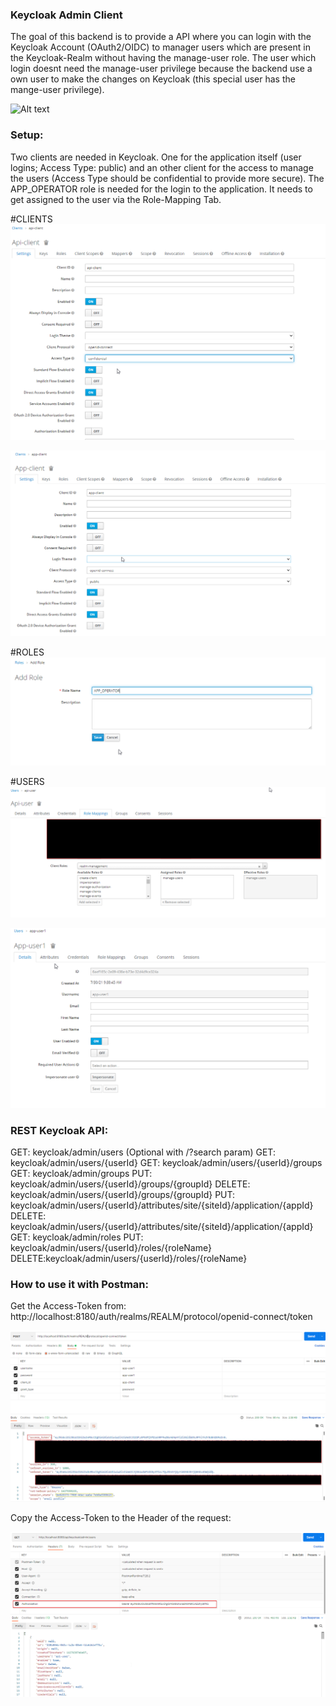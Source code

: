 ### Keycloak Admin Client
The goal of this backend is to provide a API where you can login with the Keycloak Account (OAuth2/OIDC) to manager users which are present in the Keycloak-Realm without having the manage-user role.
The user which login doesnt need the manage-user privilege because the backend use a own user to make the changes on Keycloak (this special user has the mange-user privilege).

![Alt text](pictures/keycloak-admin.client.PNG?raw=true)

### Setup:
Two clients are needed in Keycloak.
One for the application itself (user logins; Access Type: public) and an other client for the access to manage the users (Access Type should be confidential to provide more secure).
The APP_OPERATOR role is needed for the login to the application. It needs to get assigned to the user via the Role-Mapping Tab.

#CLIENTS
![Alt text](pictures/api-client.png?raw=true)

![Alt text](pictures/app-client.png?raw=true)

#ROLES
![Alt text](pictures/app-operator-role.png?raw=true)

#USERS
![Alt text](pictures/api-user.png?raw=true)

![Alt text](pictures/app-user.png?raw=true)

### REST Keycloak API:

GET: keycloak/admin/users (Optional with /?search param)
GET: keycloak/admin/users/{userId}
GET: keycloak/admin/users/{userId}/groups
GET: keycloak/admin/groups
PUT: keycloak/admin/users/{userId}/groups/{groupId}
DELETE: keycloak/admin/users/{userId}/groups/{groupId}
PUT: keycloak/admin/users/{userId}/attributes/site/{siteId}/application/{appId}
DELETE: keycloak/admin/users/{userId}/attributes/site/{siteId}/application/{appId}
GET: keycloak/admin/roles
PUT: keycloak/admin/users/{userId}/roles/{roleName}
DELETE:keycloak/admin/users/{userId}/roles/{roleName}

### How to use it with Postman:
Get the Access-Token from: http://localhost:8180/auth/realms/REALM/protocol/openid-connect/token

![Alt text](pictures/access-token-from-postman.png?raw=true)

Copy the Access-Token to the Header of the request:

![Alt text](pictures/get-users.png?raw=true)
